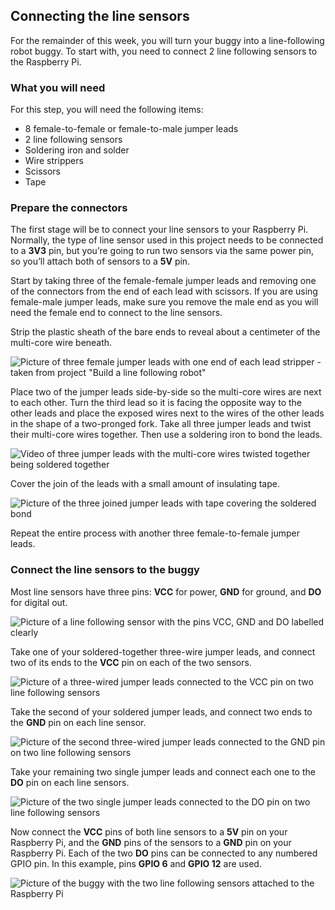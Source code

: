 [comment]: # (
Is this step open? Y/N
If so, short description of this step:
Related links:
Related files:
)

## Connecting the line sensors

For the remainder of this week, you will turn your buggy into a line-following robot buggy. To start with, you need to connect 2 line following sensors to the Raspberry Pi.

### What you will need

For this step, you will need the following items:

+ 8 female-to-female or female-to-male jumper leads
+ 2 line following sensors
+ Soldering iron and solder
+ Wire strippers
+ Scissors
+ Tape

### Prepare the connectors

The first stage will be to connect your line sensors to your Raspberry Pi. Normally, the type of line sensor used in this project needs to be connected to a **3V3** pin, but you’re going to run two sensors via the same power pin, so you’ll attach both of sensors to a **5V** pin.

Start by taking three of the female-female jumper leads and removing one of the connectors from the end of each lead with scissors. If you are using female-male jumper leads, make sure you remove the male end as you will need the female end to connect to the line sensors. 

Strip the plastic sheath of the bare ends to reveal about a centimeter of the multi-core wire beneath.

![Picture of three female jumper leads with one end of each lead stripper - taken from project "Build a line following robot"](https://projects-static.raspberrypi.org/projects/rpi-python-line-following/5231de01afcfc787873b5b674045505e9dad8f1c/en/images/stripped.jpg)

Place two of the jumper leads side-by-side so the multi-core wires are next to each other. Turn the third lead so it is facing the opposite way to the other leads and place the exposed wires next to the wires of the other leads in the shape of a two-pronged fork. Take all three jumper leads and twist their multi-core wires together. Then use a soldering iron to bond the leads.

![Video of three jumper leads with the multi-core wires twisted together being soldered together](https://projects-static.raspberrypi.org/projects/rpi-python-line-following/5231de01afcfc787873b5b674045505e9dad8f1c/en/images/solder.gif)

Cover the join of the leads with a small amount of insulating tape.

![Picture of the three joined jumper leads with tape covering the soldered bond](https://projects-static.raspberrypi.org/projects/rpi-python-line-following/5231de01afcfc787873b5b674045505e9dad8f1c/en/images/soldered.jpg)

Repeat the entire process with another three female-to-female jumper leads.

### Connect the line sensors to the buggy

Most line sensors have three pins: **VCC** for power, **GND** for ground, and **DO** for digital out.

![Picture of a line following sensor with the pins VCC, GND and DO labelled clearly](images/)

Take one of your soldered-together three-wire jumper leads, and connect two of its ends to the **VCC** pin on each of the two sensors.

![Picture of a three-wired jumper leads connected to the VCC pin on two line following sensors](https://projects-static.raspberrypi.org/projects/rpi-python-line-following/5231de01afcfc787873b5b674045505e9dad8f1c/en/images/power.jpg)

Take the second of your soldered jumper leads, and connect two ends to the **GND** pin on each line sensor.

![Picture of the second three-wired jumper leads connected to the GND pin on two line following sensors](https://projects-static.raspberrypi.org/projects/rpi-python-line-following/5231de01afcfc787873b5b674045505e9dad8f1c/en/images/ground.jpg)

Take your remaining two single jumper leads and connect each one to the **DO** pin on each line sensors.

![Picture of the two single jumper leads connected to the DO pin on two line following sensors](https://projects-static.raspberrypi.org/projects/rpi-python-line-following/5231de01afcfc787873b5b674045505e9dad8f1c/en/images/digital_out.jpg)

Now connect the **VCC** pins of both line sensors to a **5V** pin on your Raspberry Pi, and the **GND** pins of the sensors to a **GND** pin on your Raspberry Pi. Each of the two **DO** pins can be connected to any numbered GPIO pin. In this example, pins **GPIO 6** and **GPIO 12** are used.

![Picture of the buggy with the two line following sensors attached to the Raspberry Pi](images/3_6-buggy-two-sensors)

<!-- Check there are 2 5V pins on 26 pin headers -->